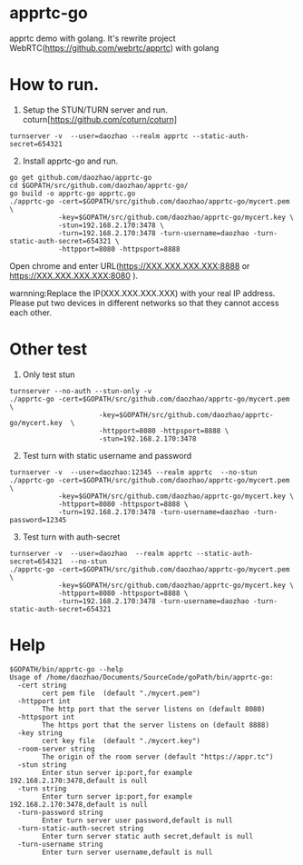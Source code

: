 # apprtc-go
apprtc demo with golang. It's rewrite project WebRTC(https://github.com/webrtc/apprtc)  with golang

# How to run.
1. Setup the STUN/TURN server and run.
coturn[https://github.com/coturn/coturn]
```
turnserver -v  --user=daozhao --realm apprtc --static-auth-secret=654321 
```
2. Install apprtc-go and run.
```
go get github.com/daozhao/apprtc-go
cd $GOPATH/src/github.com/daozhao/apprtc-go/
go build -o apprtc-go apprtc.go
./apprtc-go -cert=$GOPATH/src/github.com/daozhao/apprtc-go/mycert.pem \
            -key=$GOPATH/src/github.com/daozhao/apprtc-go/mycert.key \
            -stun=192.168.2.170:3478 \
            -turn=192.168.2.170:3478 -turn-username=daozhao -turn-static-auth-secret=654321 \
            -httpport=8080 -httpsport=8888
```
Open chrome and enter URL(https://XXX.XXX.XXX.XXX:8888 or https://XXX.XXX.XXX.XXX:8080 ).

warnning:Replace the IP(XXX.XXX.XXX.XXX) with your real IP address.
Please put two devices in different networks so that they cannot access each other.

# Other test
1. Only test stun
```
turnserver --no-auth --stun-only -v
./apprtc-go -cert=$GOPATH/src/github.com/daozhao/apprtc-go/mycert.pem \
                      -key=$GOPATH/src/github.com/daozhao/apprtc-go/mycert.key  \
                      -httpport=8080 -httpsport=8888 \
                      -stun=192.168.2.170:3478 
```

2. Test turn with static username and password
```
turnserver -v  --user=daozhao:12345 --realm apprtc  --no-stun
./apprtc-go -cert=$GOPATH/src/github.com/daozhao/apprtc-go/mycert.pem \
            -key=$GOPATH/src/github.com/daozhao/apprtc-go/mycert.key \
            -httpport=8080 -httpsport=8888 \
            -turn=192.168.2.170:3478 -turn-username=daozhao -turn-password=12345 
```

3. Test turn with auth-secret
```
turnserver -v  --user=daozhao  --realm apprtc --static-auth-secret=654321  --no-stun
./apprtc-go -cert=$GOPATH/src/github.com/daozhao/apprtc-go/mycert.pem \
            -key=$GOPATH/src/github.com/daozhao/apprtc-go/mycert.key \
            -httpport=8080 -httpsport=8888 \
            -turn=192.168.2.170:3478 -turn-username=daozhao -turn-static-auth-secret=654321 
```

# Help
```
$GOPATH/bin/apprtc-go --help
Usage of /home/daozhao/Documents/SourceCode/goPath/bin/apprtc-go:
  -cert string
    	cert pem file  (default "./mycert.pem")
  -httpport int
    	The http port that the server listens on (default 8080)
  -httpsport int
    	The https port that the server listens on (default 8888)
  -key string
    	cert key file  (default "./mycert.key")
  -room-server string
    	The origin of the room server (default "https://appr.tc")
  -stun string
    	Enter stun server ip:port,for example 192.168.2.170:3478,default is null
  -turn string
    	Enter turn server ip:port,for example 192.168.2.170:3478,default is null
  -turn-password string
    	Enter turn server user password,default is null
  -turn-static-auth-secret string
    	Enter turn server static auth secret,default is null
  -turn-username string
    	Enter turn server username,default is null
```




